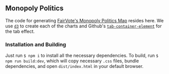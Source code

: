 ## Monopoly Politics
The code for generating [FairVote's Monopoly Politics Map]() resides here. We
use [`d3`](https://d3js.org/) to create each of the charts and Github's
[`tab-container-element`](https://github.com/github/tab-container-element) for
the tab effect.

### Installation and Building
Just run `$ npm i` to install all the necessary dependencies. To build, run
`$ npm run build:dev`, which will copy necessary `.css` files, bundle
dependencies, and open `dist/index.html` in your default browser.